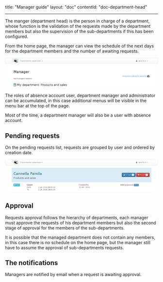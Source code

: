 title: "Manager guide"
layout: "doc"
contentId: "doc-department-head"

---

The manger (department head) is the person in charge of a department, whose function is the validation of the requests made by the department members but also the supervision of the sub-departments if this has been configured.

<!-- more -->

From the home page, the manager can view the schedule of the next days for the department members and the number of awaiting requests.

![Home page](images/manager-home.png)


The roles of absence account user, department manager and administrator can be accumulated, in this case additional menus will be visible in the menu bar at the top of the page.

Most of the time, a department manager will also be a user with absence account.


## Pending requests

On the pending requests list, requests are grouped by user and ordered by creation date.

![Home page](images/manager-waiting-requests.png)


## Approval

Requests approval follows the hierarchy of departments, each manager must approve the requests of his department members but also the second stage of approval for the members of the sub-departments.

It is possible that the managed department does not contain any members, in this case there is no schedule on the home page, but the manager still have to assume the approval of sub-departments requests.


## The notifications

Managers are notified by email when a request is awaiting approval.

